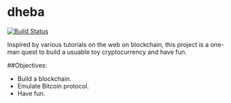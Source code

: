 # dheba 
[![Build Status](https://travis-ci.org/suen/dheba.svg?branch=master)](https://travis-ci.org/suen/dheba)

Inspired by various tutorials on the web on blockchain, this project is a one-man quest to build a usuable toy cryptocurrency and have fun.

##Objectives:
* Build a blockchain.
* Emulate Bitcoin protocol.
* Have fun.
